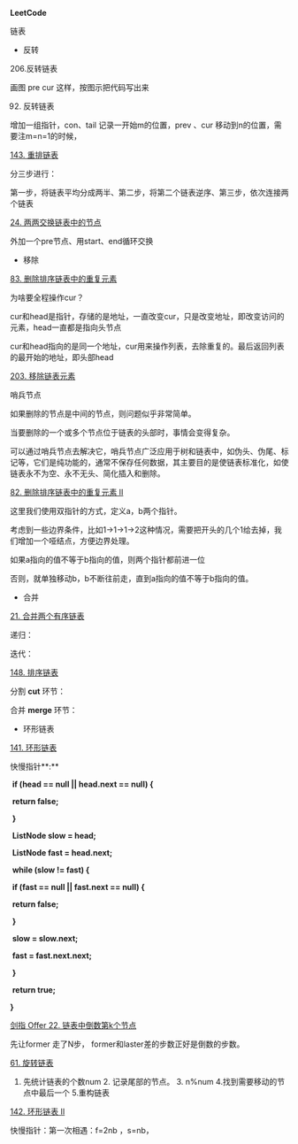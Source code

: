 **LeetCode**

链表

- 反转

206.反转链表

 画图 pre cur 这样，按图示把代码写出来

92. 反转链表

增加一组指针，con、tail 记录一开始m的位置，prev 、cur 移动到n的位置，需要注m=n=1的时候，

[143. 重排链表](https://leetcode-cn.com/problems/reorder-list/)

分三步进行：

第一步，将链表平均分成两半、第二步，将第二个链表逆序、第三步，依次连接两个链表

[24. 两两交换链表中的节点](https://leetcode-cn.com/problems/swap-nodes-in-pairs/)

外加一个pre节点、用start、end循环交换

- 移除

[83. 删除排序链表中的重复元素](https://leetcode-cn.com/problems/remove-duplicates-from-sorted-list/)

为啥要全程操作cur？

cur和head是指针，存储的是地址，一直改变cur，只是改变地址，即改变访问的元素，head一直都是指向头节点

cur和head指向的是同一个地址，cur用来操作列表，去除重复的。最后返回列表的最开始的地址，即头部head

[203. 移除链表元素](https://leetcode-cn.com/problems/remove-linked-list-elements/)

哨兵节点

如果删除的节点是中间的节点，则问题似乎非常简单。

当要删除的一个或多个节点位于链表的头部时，事情会变得复杂。

可以通过哨兵节点去解决它，哨兵节点广泛应用于树和链表中，如伪头、伪尾、标记等，它们是纯功能的，通常不保存任何数据，其主要目的是使链表标准化，如使链表永不为空、永不无头、简化插入和删除。



[82. 删除排序链表中的重复元素 II](https://leetcode-cn.com/problems/remove-duplicates-from-sorted-list-ii/)

这里我们使用双指针的方式，定义a，b两个指针。

考虑到一些边界条件，比如1->1->1->2这种情况，需要把开头的几个1给去掉，我们增加一个哑结点，方便边界处理。



如果a指向的值不等于b指向的值，则两个指针都前进一位

否则，就单独移动b，b不断往前走，直到a指向的值不等于b指向的值。



- 合并



[21. 合并两个有序链表](https://leetcode-cn.com/problems/merge-two-sorted-lists/)



递归：

迭代：

[148. 排序链表](https://leetcode-cn.com/problems/sort-list/)



分割 **cut** 环节：

合并 **merge** 环节：



- 环形链表



[141. 环形链表](https://leetcode-cn.com/problems/linked-list-cycle/)

快慢指针**:**

​    **if (head == null || head.next == null) {**

​      **return false;**

​    **}**

​    **ListNode slow = head;**

​    **ListNode fast = head.next;**

​    **while (slow != fast) {**

​      **if (fast == null || fast.next == null) {**

​        **return false;**

​      **}**

​      **slow = slow.next;**

​      **fast = fast.next.next;**

​    **}**

​    **return true;**

  **}**

[剑指 Offer 22. 链表中倒数第k个节点](https://leetcode-cn.com/problems/lian-biao-zhong-dao-shu-di-kge-jie-dian-lcof/)

先让former 走了N步， former和laster差的步数正好是倒数的步数。

[61. 旋转链表](https://leetcode-cn.com/problems/rotate-list/)

1. 先统计链表的个数num  2. 记录尾部的节点。 3. n%num  4.找到需要移动的节点中最后一个 5.重构链表

[142. 环形链表 II](https://leetcode-cn.com/problems/linked-list-cycle-ii/)

快慢指针：第一次相遇：f=2nb ，s=nb，